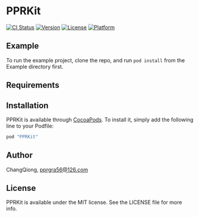 # PPRKit

[![CI Status](http://img.shields.io/travis/ChangQiong/PPRKit.svg?style=flat)](https://travis-ci.org/ChangQiong/PPRKit)
[![Version](https://img.shields.io/cocoapods/v/PPRKit.svg?style=flat)](http://cocoapods.org/pods/PPRKit)
[![License](https://img.shields.io/cocoapods/l/PPRKit.svg?style=flat)](http://cocoapods.org/pods/PPRKit)
[![Platform](https://img.shields.io/cocoapods/p/PPRKit.svg?style=flat)](http://cocoapods.org/pods/PPRKit)

## Example

To run the example project, clone the repo, and run `pod install` from the Example directory first.

## Requirements

## Installation

PPRKit is available through [CocoaPods](http://cocoapods.org). To install
it, simply add the following line to your Podfile:

```ruby
pod "PPRKit"
```

## Author

ChangQiong, pprgra56@126.com

## License

PPRKit is available under the MIT license. See the LICENSE file for more info.
